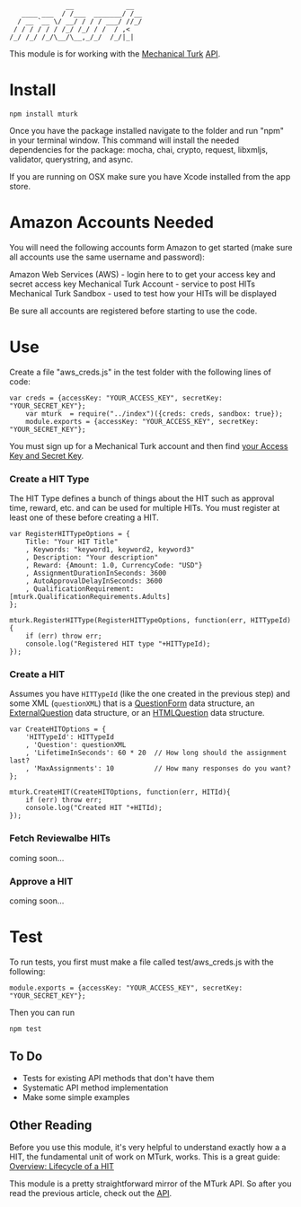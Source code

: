 	              __             __  
	   ____ ___  / /___  _______/ /__
	  / __ `__ \/ __/ / / / ___/ //_/
	 / / / / / / /_/ /_/ / /  / ,<   
	/_/ /_/ /_/\__/\__,_/_/  /_/|_|  

This module is for working with the [Mechanical Turk](https://www.mturk.com/mturk/) [API](http://docs.aws.amazon.com/AWSMechTurk/latest/AWSMturkAPI/Welcome.html). 

# Install

    npm install mturk

Once you have the package installed navigate to the folder and run "npm" in your terminal window. This command will install the needed dependencies for the package: mocha, chai, crypto, request, libxmljs, validator, querystring, and async.   

If you are running on OSX make sure you have Xcode installed from the app store.

# Amazon Accounts Needed

You will need the following accounts form Amazon to get started (make sure all accounts use the same username and password):

Amazon Web Services (AWS) - login here to to get your access key and secret access key
Mechanical Turk Account - service to post HITs
Mechanical Turk Sandbox -  used to test how your HITs will be displayed

Be sure all accounts are registered before starting to use the code.

# Use
Create a file "aws_creds.js" in the test folder with the following lines of code:

	var creds = {accessKey: "YOUR_ACCESS_KEY", secretKey: "YOUR_SECRET_KEY"};
    	var mturk  = require("../index")({creds: creds, sandbox: true});
    	module.exports = {accessKey: "YOUR_ACCESS_KEY", secretKey: "YOUR_SECRET_KEY"};


You must sign up for a Mechanical Turk account and then find [your Access Key and Secret Key](http://docs.aws.amazon.com/AWSMechTurk/latest/AWSMechanicalTurkRequester/MakingRequests_RequestAuthenticationArticle.html).

	
### Create a HIT Type

The HIT Type defines a bunch of things about the HIT such as approval time, reward, etc. and can be used for multiple HITs.  You must register at least one of these before creating a HIT.

	var RegisterHITTypeOptions = { 
		Title: "Your HIT Title"
		, Keywords: "keyword1, keyword2, keyword3" 
		, Description: "Your description"
		, Reward: {Amount: 1.0, CurrencyCode: "USD"}
		, AssignmentDurationInSeconds: 3600
		, AutoApprovalDelayInSeconds: 3600
		, QualificationRequirement: [mturk.QualificationRequirements.Adults]
	};

	mturk.RegisterHITType(RegisterHITTypeOptions, function(err, HITTypeId){
		if (err) throw err;
		console.log("Registered HIT type "+HITTypeId);
	});


### Create a HIT

Assumes you have `HITTypeId` (like the one created in the previous step) and some XML (`questionXML`) that is a [QuestionForm](http://docs.aws.amazon.com/AWSMechTurk/latest/AWSMturkAPI/ApiReference_QuestionFormDataStructureArticle.html) data structure, an [ExternalQuestion](http://docs.aws.amazon.com/AWSMechTurk/latest/AWSMturkAPI/ApiReference_ExternalQuestionArticle.html) data structure, or an [HTMLQuestion](http://docs.aws.amazon.com/AWSMechTurk/latest/AWSMturkAPI/ApiReference_HTMLQuestionArticle.html) data structure.

	var CreateHITOptions = {
		'HITTypeId': HITTypeId
		, 'Question': questionXML
		, 'LifetimeInSeconds': 60 * 20  // How long should the assignment last?
		, 'MaxAssignments': 10 			// How many responses do you want?
	};

	mturk.CreateHIT(CreateHITOptions, function(err, HITId){
		if (err) throw err;
		console.log("Created HIT "+HITId);
	});


### Fetch Reviewalbe HITs
coming soon...

### Approve a HIT
coming soon...

# Test

To run tests, you first must make a file called test/aws_creds.js with the following:

	module.exports = {accessKey: "YOUR_ACCESS_KEY", secretKey: "YOUR_SECRET_KEY"};

Then you can run

	npm test



## To Do
- Tests for existing API methods that don't have them
- Systematic API method implementation
- Make some simple examples


## Other Reading

Before you use this module, it's very helpful to understand exactly how a a HIT, the fundamental unit of work on MTurk, works. This is a great guide: [Overview: Lifecycle of a HIT](http://mechanicalturk.typepad.com/blog/2011/04/overview-lifecycle-of-a-hit-.html)

This module is a pretty straightforward mirror of the MTurk API.  So after you read the previous article, check out the [API](http://docs.aws.amazon.com/AWSMechTurk/latest/AWSMturkAPI/Welcome.html).
